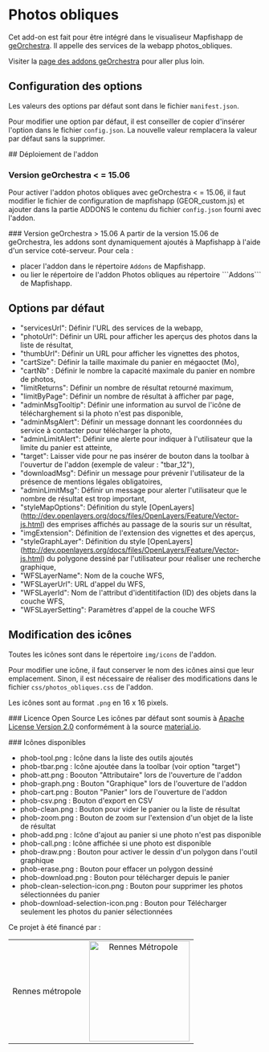 Photos obliques
===============  

Cet add-on est fait pour être intégré dans le visualiseur Mapfishapp de [geOrchestra](https://github.com/georchestra/georchestra). Il appelle des services de la webapp photos_obliques.

Visiter la [page des addons geOrchestra](https://github.com/GFI-Informatique/georchestra/tree/master/mapfishapp/src/main/webapp/app/addons/) pour aller plus loin.


## Configuration des options

Les valeurs des options par défaut sont dans le fichier ```manifest.json```.

Pour modifier une option par défaut, il est conseiller de copier d'insérer l'option dans le fichier ```config.json```. La nouvelle valeur remplacera la valeur par défaut sans la supprimer.



## Déploiement de l'addon

### Version geOrchestra < = 15.06

Pour activer l'addon photos obliques avec geOrchestra < = 15.06, il faut modifier le fichier de configuration de mapfishapp (GEOR_custom.js) et ajouter dans la partie ADDONS le contenu du fichier ```config.json``` fourni avec l'addon.

### Version geOrchestra > 15.06
A partir de la version 15.06 de geOrchestra, les addons sont dynamiquement ajoutés à Mapfishapp à l'aide d'un service coté-serveur. Pour cela : 
* placer l'addon dans le répertoire ```Addons``` de Mapfishapp. 
* ou lier le répertoire de l'addon Photos obliques au répertoire ```Addons``̀  de Mapfishapp.



## Options par défaut
* "servicesUrl": Définir l'URL des services de la webapp,
* "photoUrl": Définir un URL pour afficher les aperçus  des photos dans la liste de résultat,
* "thumbUrl": Définir un URL pour afficher les vignettes des photos,
* "cartSize": Définir la taille maximale du panier en mégaoctet (Mo),
* "cartNb" : Définir le nombre la capacité maximale du panier en nombre de photos,
* "limitReturns": Définir un nombre de résultat retourné maximum,
* "limitByPage": Définir un nombre de résultat à afficher par page,
* "adminMsgTooltip": Définir une information au survol de l'icône de télécharghement si la photo n'est pas disponible,
* "adminMsgAlert": Définir un message donnant les coordonnées du service à contacter pour télécharger la photo,
* "adminLimitAlert": Définir une alerte pour indiquer à l'utilisateur que la limite du panier est atteinte,
* "target": Laisser vide pour ne pas insérer de bouton dans la toolbar à l'ouvertur de l'addon (exemple de valeur : "tbar_12"),
* "downloadMsg": Définir un message pour prévenir l'utilisateur de la présence de mentions légales obligatoires,
* "adminLimitMsg": Définir un message pour alerter l'utilisateur que le nombre de résultat est trop important,
* "styleMapOptions": Définition du style [OpenLayers] (http://dev.openlayers.org/docs/files/OpenLayers/Feature/Vector-js.html) des emprises affichés au passage de la souris sur un résultat,           
* "imgExtension": Définition de l'extension des vignettes et des aperçus,
* "styleGraphLayer": Définition du style [OpenLayers] (http://dev.openlayers.org/docs/files/OpenLayers/Feature/Vector-js.html) du polygone dessiné par l'utilisateur pour réaliser une recherche graphique,
* "WFSLayerName": Nom de la couche WFS,
* "WFSLayerUrl": URL d'appel du WFS,
* "WFSLayerId": Nom de l'attribut d'identitifaction (ID) des objets dans la couche WFS,
* "WFSLayerSetting": Paramètres d'appel de la couche WFS


## Modification des icônes
Toutes les icônes sont dans le répertoire ```img/icons``` de l'addon.

Pour modifier une icône, il faut conserver le nom des icônes ainsi que leur emplacement. Sinon, il est nécessaire de réaliser des modifications dans le fichier  ```css/photos_obliques.css``` de l'addon.

Les icônes sont au format ```.png```  en 16 x 16 pixels. 

### Licence Open Source
Les icônes par défaut sont soumis à [Apache License Version 2.0](https://github.com/google/material-design-icons/blob/master/LICENSE) conformément à la source [material.io](https://material.io/icons/).  


### Icônes disponibles
* phob-tool.png : Icône dans la liste des outils ajoutés
* phob-tbar.png : Icône ajoutée dans la toolbar (voir option "target")
* phob-att.png : Boouton "Attributaire" lors de l'ouverture de l'addon
* phob-graph.png : Bouton "Graphique" lors de l'ouverture de l'addon
* phob-cart.png : Bouton "Panier" lors de l'ouverture de l'addon
* phob-csv.png :  Bouton d'export en CSV
* phob-clean.png : Bouton pour vider le panier ou la liste de résultat
* phob-zoom.png : Bouton de zoom sur l'extension d'un objet de la liste de résultat
* phob-add.png : Icône d'ajout au panier si une photo n'est pas disponible
* phob-call.png : Icône affichée si une photo est disponible
* phob-draw.png : Bouton pour activer le dessin d'un polygon dans l'outil graphique
* phob-erase.png : Bouton pour effacer un polygon dessiné 
* phob-download.png : Bouton pour télécharger depuis le panier
* phob-clean-selection-icon.png : Bouton pour supprimer les photos sélectionnées du panier
* phob-download-selection-icon.png : Bouton pour Télécharger seulement les photos du panier sélectionnées



Ce projet à été financé par :

<table>
    <tbody>
         <tr>
             <td>Rennes métropole</td>
            <td align="center"><img src="https://cloud.githubusercontent.com/assets/6370443/13951133/407ee162-f02f-11e5-8c70-a7b6cff7ba43.jpg" width="200" alt = "Rennes Métropole"></td>
        </tr>        
    </tbody>
</table>
